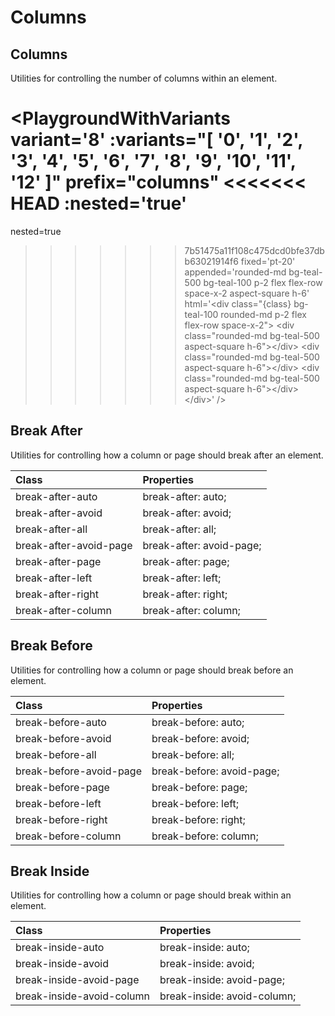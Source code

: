 # Columns

## Columns

Utilities for controlling the number of columns within an element.

<PlaygroundWithVariants
  variant='8'
  :variants="[
    '0', '1', '2', '3', '4', '5', '6', '7', '8', '9', '10', '11', '12'
  ]"
  prefix="columns"
<<<<<<< HEAD
  :nested='true'
=======
  nested=true
>>>>>>> 7b51475a11f108c475dcd0bfe37dbb63021914f6
  fixed='pt-20'
  appended='rounded-md bg-teal-500 bg-teal-100 p-2 flex flex-row space-x-2 aspect-square h-6'
  html='&lt;div class="{class} bg-teal-100 rounded-md p-2 flex flex-row space-x-2"&gt;
&lt;div class="rounded-md bg-teal-500 aspect-square h-6"&gt;&lt;/div&gt;
&lt;div class="rounded-md bg-teal-500 aspect-square h-6"&gt;&lt;/div&gt;
&lt;div class="rounded-md bg-teal-500 aspect-square h-6"&gt;&lt;/div&gt;
&lt;/div&gt;'
/>

## Break After

Utilities for controlling how a column or page should break after an element.

| Class                  | Properties               |
| :--------------------- | :----------------------- |
| break-after-auto       | break-after: auto;       |
| break-after-avoid      | break-after: avoid;      |
| break-after-all        | break-after: all;        |
| break-after-avoid-page | break-after: avoid-page; |
| break-after-page       | break-after: page;       |
| break-after-left       | break-after: left;       |
| break-after-right      | break-after: right;      |
| break-after-column     | break-after: column;     |

## Break Before

Utilities for controlling how a column or page should break before an element.

| Class                   | Properties                |
| :---------------------- | :------------------------ |
| break-before-auto       | break-before: auto;       |
| break-before-avoid      | break-before: avoid;      |
| break-before-all        | break-before: all;        |
| break-before-avoid-page | break-before: avoid-page; |
| break-before-page       | break-before: page;       |
| break-before-left       | break-before: left;       |
| break-before-right      | break-before: right;      |
| break-before-column     | break-before: column;     |

## Break Inside

Utilities for controlling how a column or page should break within an element.

| Class                     | Properties                  |
| :------------------------ | :-------------------------- |
| break-inside-auto         | break-inside: auto;         |
| break-inside-avoid        | break-inside: avoid;        |
| break-inside-avoid-page   | break-inside: avoid-page;   |
| break-inside-avoid-column | break-inside: avoid-column; |
